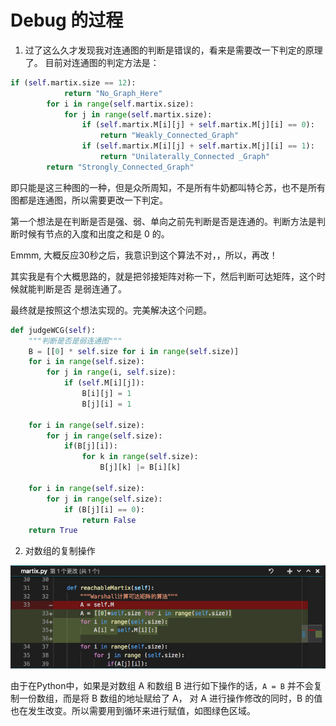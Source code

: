 
# Debug 的过程
1. 过了这么久才发现我对连通图的判断是错误的，看来是需要改一下判定的原理了。
目前对连通图的判定方法是：
```python 
if (self.martix.size == 12):
            return "No_Graph_Here"
        for i in range(self.martix.size):
            for j in range(self.martix.size):
                if (self.martix.M[i][j] + self.martix.M[j][i] == 0):
                    return "Weakly_Connected_Graph"
                if (self.martix.M[i][j] + self.martix.M[j][i] == 1):
                    return "Unilaterally_Connected _Graph"
        return "Strongly_Connected_Graph"
```
即只能是这三种图的一种，但是众所周知，不是所有牛奶都叫特仑苏，也不是所有图都是连通图，所以需要更改一下判定。

第一个想法是在判断是否是强、弱、单向之前先判断是否是连通的。判断方法是判断时候有节点的入度和出度之和是 0 的。

Emmm, 大概反应30秒之后，我意识到这个算法不对，，所以，再改！

其实我是有个大概思路的，就是把邻接矩阵对称一下，然后判断可达矩阵，这个时候就能判断是否 是弱连通了。

最终就是按照这个想法实现的。完美解决这个问题。

```python
def judgeWCG(self):
    """判断是否是弱连通图"""
    B = [[0] * self.size for i in range(self.size)]
    for i in range(self.size):
        for j in range(i, self.size):
            if (self.M[i][j]):
                B[i][j] = 1
                B[j][i] = 1

    for i in range(self.size):
        for j in range(self.size):
            if(B[j][i]):
                for k in range(self.size):
                    B[j][k] |= B[i][k]

    for i in range(self.size):
        for j in range(self.size):
            if (B[j][i] == 0):
                return False
    return True
```



2. 对数组的复制操作

![image-20181115232622217](assets/image-20181115232622217-2295582.png)

由于在Python中，如果是对数组 A 和数组 B 进行如下操作的话，`A = B` 并不会复制一份数组，而是将 B 数组的地址赋给了 A， 对 A 进行操作修改的同时，B 的值也在发生改变。所以需要用到循环来进行赋值，如图绿色区域。